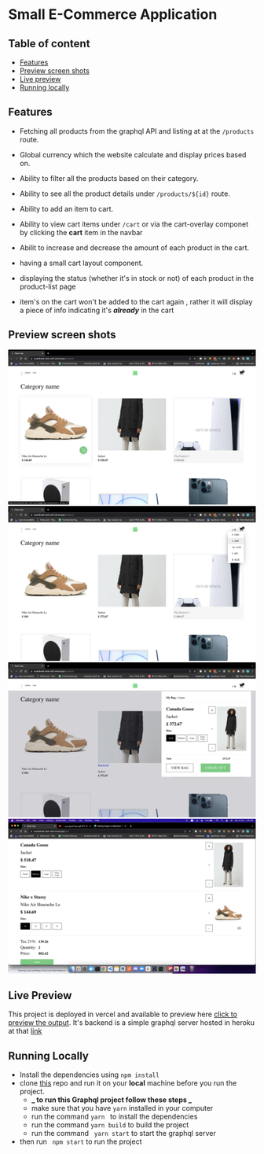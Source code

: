 # Small E-Commerce Application

## Table of content

- [Features](#features)
- [Preview screen shots](#preview-screen-shots)
- [Live preview](#live-preview)
- [Running locally](#running-locally)

## Features

- Fetching all products from the graphql API and listing at at the `/products` route.

- Global currency which the website calculate and display prices based on.
- Ability to filter all the products based on their category.
- Ability to see all the product details under `/products/${id}` route.
- Ability to add an item to cart.
- Ability to view cart items under `/cart` or via the cart-overlay componet by clicking the **cart** item in the navbar
- Abilit to increase and decrease the amount of each product in the cart.
- having a small cart layout component.
- displaying the status (whether it's in stock or not) of each product in the product-list page
- item's on the cart won't be added to the cart again , rather it will display a piece of info indicating it's **_already_** in the cart

## Preview screen shots

![products preview](/docs/products.png "products listing page")
![currency selector preview](/docs/currency.png "global currency selector dropdown")
![cart-overlay preview](/docs/cart-overlay.png "mini cart overlay component")
![cart preview](/docs/cart.png " cart listing page")

## Live Preview

This project is deployed in vercel and available to preview here [click to preview the output](https://scandiweb-task-self.vercel.app/products).
It's backend is a simple graphql server hosted in heroku at that [link](https://sleepy-waters-11578.herokuapp.com/)

## Running Locally

- Install the dependencies using `npm install`
- clone [this](https://github.com/scandiweb/junior-react-endpoint) repo and run it on your **local** machine before you run the project.
  - **_ to run this Graphql project follow these steps _**
  - make sure that you have `yarn` installed in your computer
  - run the command `yarn ` to install the dependencies
  - run the command `yarn build` to build the project
  - run the command ` yarn start` to start the graphql server
- then run ` npm start` to run the project

